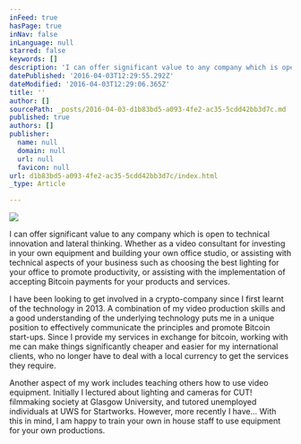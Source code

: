 ```yaml
---
inFeed: true
hasPage: true
inNav: false
inLanguage: null
starred: false
keywords: []
description: 'I can offer significant value to any company which is open to technical innovation and lateral thinking. Whether as a video consultant for investing in your own equipment and building your own office studio, or assisting with technical aspects of your business such as choosing the best lighting for your office to promote productivity, or assisting with the implementation of accepting Bitcoin payments for your products and services.'
datePublished: '2016-04-03T12:29:55.292Z'
dateModified: '2016-04-03T12:29:06.365Z'
title: ''
author: []
sourcePath: _posts/2016-04-03-d1b83bd5-a093-4fe2-ac35-5cdd42bb3d7c.md
published: true
authors: []
publisher:
  name: null
  domain: null
  url: null
  favicon: null
url: d1b83bd5-a093-4fe2-ac35-5cdd42bb3d7c/index.html
_type: Article

---
```

![](https://the-grid-user-content.s3-us-west-2.amazonaws.com/36825629-aead-47c2-942d-ab3d8b6895ad.jpg)

I can offer significant value to any company which is open to technical innovation and lateral thinking. Whether as a video consultant for investing in your own equipment and building your own office studio, or assisting with technical aspects of your business such as choosing the best lighting for your office to promote productivity, or assisting with the implementation of accepting Bitcoin payments for your products and services.

I have been looking to get involved in a crypto-company since I first learnt of the technology in 2013\. A combination of my video production skills and a good understanding of the underlying technology puts me in a unique position to effectively communicate the principles and promote Bitcoin start-ups. Since I provide my services in exchange for bitcoin, working with me can make things significantly cheaper and easier for my international clients, who no longer have to deal with a local currency to get the services they require.

Another aspect of my work includes teaching others how to use video equipment. Initially I lectured about lighting and cameras for CUT! filmmaking society at Glasgow University, and tutored unemployed individuals at UWS for Startworks. However, more recently I have... With this in mind, I am happy to train your own in house staff to use equipment for your own productions.
